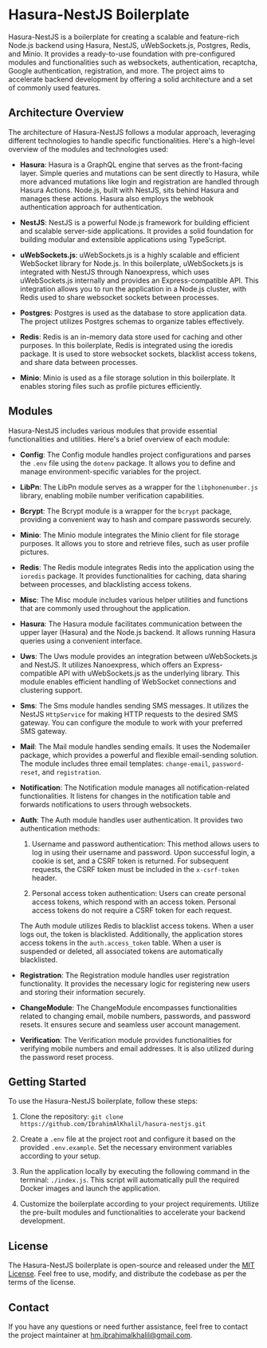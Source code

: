 # Hasura-NestJS Boilerplate

Hasura-NestJS is a boilerplate for creating a scalable and feature-rich Node.js backend using Hasura, NestJS, uWebSockets.js, Postgres, Redis, and Minio. It provides a ready-to-use foundation with pre-configured modules and functionalities such as websockets, authentication, recaptcha, Google authentication, registration, and more. The project aims to accelerate backend development by offering a solid architecture and a set of commonly used features.

## Architecture Overview

The architecture of Hasura-NestJS follows a modular approach, leveraging different technologies to handle specific functionalities. Here's a high-level overview of the modules and technologies used:

- **Hasura**: Hasura is a GraphQL engine that serves as the front-facing layer. Simple queries and mutations can be sent directly to Hasura, while more advanced mutations like login and registration are handled through Hasura Actions. Node.js, built with NestJS, sits behind Hasura and manages these actions. Hasura also employs the webhook authentication approach for authentication.

- **NestJS**: NestJS is a powerful Node.js framework for building efficient and scalable server-side applications. It provides a solid foundation for building modular and extensible applications using TypeScript.

- **uWebSockets.js**: uWebSockets.js is a highly scalable and efficient WebSocket library for Node.js. In this boilerplate, uWebSockets.js is integrated with NestJS through Nanoexpress, which uses uWebSockets.js internally and provides an Express-compatible API. This integration allows you to run the application in a Node.js cluster, with Redis used to share websocket sockets between processes.

- **Postgres**: Postgres is used as the database to store application data. The project utilizes Postgres schemas to organize tables effectively.

- **Redis**: Redis is an in-memory data store used for caching and other purposes. In this boilerplate, Redis is integrated using the ioredis package. It is used to store websocket sockets, blacklist access tokens, and share data between processes.

- **Minio**: Minio is used as a file storage solution in this boilerplate. It enables storing files such as profile pictures efficiently.

## Modules

Hasura-NestJS includes various modules that provide essential functionalities and utilities. Here's a brief overview of each module:

- **Config**: The Config module handles project configurations and parses the `.env` file using the `dotenv` package. It allows you to define and manage environment-specific variables for the project.

- **LibPn**: The LibPn module serves as a wrapper for the `libphonenumber.js` library, enabling mobile number verification capabilities.

- **Bcrypt**: The Bcrypt module is a wrapper for the `bcrypt` package, providing a convenient way to hash and compare passwords securely.

- **Minio**: The Minio module integrates the Minio client for file storage purposes. It allows you to store and retrieve files, such as user profile pictures.

- **Redis**: The Redis module integrates Redis into the application using the `ioredis` package. It provides functionalities for caching, data sharing between processes, and blacklisting access tokens.

- **Misc**: The Misc module includes various helper utilities and functions that are commonly used throughout the application.

- **Hasura**: The Hasura module facilitates communication between the upper layer (Hasura) and the Node.js backend. It allows running Hasura queries using a convenient interface.

- **Uws**: The Uws module provides an integration between uWebSockets.js and NestJS. It utilizes Nanoexpress, which offers an Express-compatible API with uWebSockets.js as the underlying library. This module enables efficient handling of WebSocket connections and clustering support.

- **Sms**: The Sms module handles sending SMS messages. It utilizes the NestJS `HttpService` for making HTTP requests to the desired SMS gateway. You can configure the module to work with your preferred SMS gateway.

- **Mail**: The Mail module handles sending emails. It uses the Nodemailer package, which provides a powerful and flexible email-sending solution. The module includes three email templates: `change-email`, `password-reset`, and `registration`.

- **Notification**: The Notification module manages all notification-related functionalities. It listens for changes in the notification table and forwards notifications to users through websockets.

- **Auth**: The Auth module handles user authentication. It provides two authentication methods:

  1. Username and password authentication: This method allows users to log in using their username and password. Upon successful login, a cookie is set, and a CSRF token is returned. For subsequent requests, the CSRF token must be included in the `x-csrf-token` header.

  2. Personal access token authentication: Users can create personal access tokens, which respond with an access token. Personal access tokens do not require a CSRF token for each request.

  The Auth module utilizes Redis to blacklist access tokens. When a user logs out, the token is blacklisted. Additionally, the application stores access tokens in the `auth.access_token` table. When a user is suspended or deleted, all associated tokens are automatically blacklisted.

- **Registration**: The Registration module handles user registration functionality. It provides the necessary logic for registering new users and storing their information securely.

- **ChangeModule**: The ChangeModule encompasses functionalities related to changing email, mobile numbers, passwords, and password resets. It ensures secure and seamless user account management.

- **Verification**: The Verification module provides functionalities for verifying mobile numbers and email addresses. It is also utilized during the password reset process.

## Getting Started

To use the Hasura-NestJS boilerplate, follow these steps:

1. Clone the repository: `git clone https://github.com/IbrahimAlKhalil/hasura-nestjs.git`

2. Create a `.env` file at the project root and configure it based on the provided `.env.example`. Set the necessary environment variables according to your setup.

3. Run the application locally by executing the following command in the terminal: `./index.js`. This script will automatically pull the required Docker images and launch the application.

4. Customize the boilerplate according to your project requirements. Utilize the pre-built modules and functionalities to accelerate your backend development.

## License

The Hasura-NestJS boilerplate is open-source and released under the [MIT License](https://opensource.org/licenses/MIT). Feel free to use, modify, and distribute the codebase as per the terms of the license.

## Contact

If you have any questions or need further assistance, feel free to contact the project maintainer at hm.ibrahimalkhalil@gmail.com.